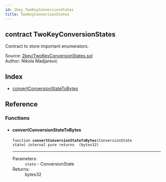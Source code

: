 ```yaml
---
id: 2key_TwoKeyConversionStates
title: TwoKeyConversionStates
---
```


<div class="contract-doc"><div class="contract"><h2 class="contract-header"><span class="contract-kind">contract</span> TwoKeyConversionStates</h2><p class="description">Contract to store important enumerators.</p><div class="source">Source: <a href="git+https://github.com/2keynet/web3-alpha/blob/v0.0.3/contracts/2key/TwoKeyConversionStates.sol" target="_blank">2key/TwoKeyConversionStates.sol</a></div><div class="author">Author: Nikola Madjarevic</div></div><div class="index"><h2>Index</h2><ul><li><a href="2key_TwoKeyConversionStates.html#convertConversionStateToBytes">convertConversionStateToBytes</a></li></ul></div><div class="reference"><h2>Reference</h2><div class="functions"><h3>Functions</h3><ul><li><div class="item function"><span id="convertConversionStateToBytes" class="anchor-marker"></span><h4 class="name">convertConversionStateToBytes</h4><div class="body"><code class="signature">function <strong>convertConversionStateToBytes</strong><span>(ConversionState state) </span><span>internal </span><span>pure </span><span>returns  (bytes32) </span></code><hr/><dl><dt><span class="label-parameters">Parameters:</span></dt><dd><div><code>state</code> - ConversionState</div></dd><dt><span class="label-return">Returns:</span></dt><dd>bytes32</dd></dl></div></div></li></ul></div></div></div>
